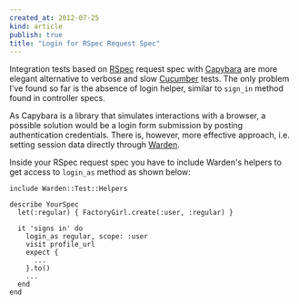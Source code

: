 ```yaml
---
created_at: 2012-07-25
kind: article
publish: true
title: "Login for RSpec Request Spec"
---
```


Integration tests based on [RSpec](http://rspec.info/) request spec with
[Capybara](http://jnicklas.github.com/capybara/) are more elegant
alternative to verbose and slow [Cucumber](http://cukes.info/) tests. The only 
problem I've found so far is the absence of login helper, similar to `sign_in` 
method found in controller specs.

As Capybara is a library that simulates interactions with a browser, a possible
solution would be a login form submission by posting authentication credentials.
There is, however, more effective approach, i.e. setting session data directly
through [Warden](https://github.com/hassox/warden/).

Inside your RSpec request spec you have to include Warden's helpers to get
access to `login_as` method as shown below:

```
include Warden::Test::Helpers

describe YourSpec
  let(:regular) { FactoryGirl.create(:user, :regular) }

  it 'signs in' do
    login_as regular, scope: :user
    visit profile_url
    expect {
      ...
    }.to()
    ...
  end
end
```

